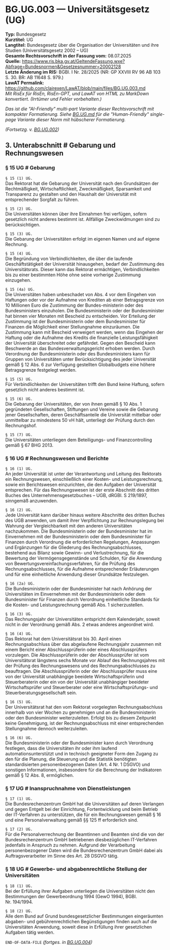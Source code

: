 # BG.UG.003 — Universitätsgesetz (UG)
**Typ:** Bundesgesetz  
**Kurztitel:** UG  
**Langtitel:** Bundesgesetz über die Organisation der Universitäten und ihre Studien (Universitätsgesetz 2002 – UG)  
**Gesamte Rechtsvorschrift in der Fassung vom:** 08.07.2025  
**Quelle:** https://www.ris.bka.gv.at/GeltendeFassung.wxe?Abfrage=Bundesnormen&Gesetzesnummer=20002128  
**Letzte Änderung im RIS:** BGBl. I Nr. 28/2025 (NR: GP XXVIII RV 96 AB 103 S. 30. BR: AB 11648 S. 979.)  
**LawAT Permalink:** https://github.com/clairexen/LawAT/blob/main/files/BG.UG.003.md  
*Mit RisEx für RisEn, RisEn-GPT, und LawAT von HTML zu MarkDown konvertiert. (Irrtümer und Fehler vorbehalten.)*

*Das ist die "AI-Friendly" multi-part Variante dieser Rechtsvorschrift mit kompakter Formatierung. Siehe [BG.UG.md](BG.UG.md) für die "Human-Friendly" single-page Variante dieser Norm mit hübscherer Formatierung.*

*(Fortsetzg. v. [BG.UG.002](BG.UG.002.md))*

## 3. Unterabschnitt # Gebarung und Rechnungswesen

### § 15 UG # Gebarung

`§ 15 (1) UG.`  
Das Rektorat hat die Gebarung der Universität nach den Grundsätzen der Rechtmäßigkeit, Wirtschaftlichkeit, Zweckmäßigkeit, Sparsamkeit und Transparenz zu gestalten und den Haushalt der Universität mit entsprechender Sorgfalt zu führen.

`§ 15 (2) UG.`  
Die Universitäten können über ihre Einnahmen frei verfügen, sofern gesetzlich nicht anderes bestimmt ist. Allfällige Zweckwidmungen sind zu berücksichtigen.

`§ 15 (3) UG.`  
Die Gebarung der Universitäten erfolgt im eigenen Namen und auf eigene Rechnung.

`§ 15 (4) UG.`  
Die Begründung von Verbindlichkeiten, die über die laufende Geschäftstätigkeit der Universität hinausgehen, bedarf der Zustimmung des Universitätsrats. Dieser kann das Rektorat ermächtigen, Verbindlichkeiten bis zu einer bestimmten Höhe ohne seine vorherige Zustimmung einzugehen.

`§ 15 (4a) UG.`  
Die Universitäten haben unbeschadet von Abs. 4 vor dem Eingehen von Haftungen oder vor der Aufnahme von Krediten ab einer Betragsgrenze von 10 Millionen Euro die Zustimmung der Bundes-ministerin oder des Bundesministers einzuholen. Die Bundesministerin oder der Bundesminister hat binnen vier Monaten mit Bescheid zu entscheiden. Vor Erteilung der Zustimmung ist der Bundesministerin oder dem Bundesminister für Finanzen die Möglichkeit einer Stellungnahme einzuräumen. Die Zustimmung kann mit Bescheid verweigert werden, wenn das Eingehen der Haftung oder die Aufnahme des Kredits die finanzielle Leistungsfähigkeit der Universität überschreitet oder gefährdet. Gegen den Bescheid kann Beschwerde an das Bundesverwaltungsgericht erhoben werden. Durch Verordnung der Bundesministerin oder des Bundesministers kann für Gruppen von Universitäten unter Berücksichtigung des jeder Universität gemäß § 12 Abs. 6 zur Verfügung gestellten Globalbudgets eine höhere Betragsgrenze festgelegt werden.

`§ 15 (5) UG.`  
Für Verbindlichkeiten der Universitäten trifft den Bund keine Haftung, sofern gesetzlich nicht anderes bestimmt ist.

`§ 15 (6) UG.`  
Die Gebarung der Universitäten, der von ihnen gemäß § 10 Abs. 1 gegründeten Gesellschaften, Stiftungen und Vereine sowie die Gebarung jener Gesellschaften, deren Geschäftsanteile die Universität mittelbar oder unmittelbar zu mindestens 50 vH hält, unterliegt der Prüfung durch den Rechnungshof.

`§ 15 (7) UG.`  
Die Universitäten unterliegen dem Beteiligungs- und Finanzcontrolling gemäß § 67 BHG 2013.

### § 16 UG # Rechnungswesen und Berichte

`§ 16 (1) UG.`  
An jeder Universität ist unter der Verantwortung und Leitung des Rektorats ein Rechnungswesen, einschließlich einer Kosten- und Leistungsrechnung, sowie ein Berichtswesen einzurichten, die den Aufgaben der Universität entsprechen. Für das Rechnungswesen ist der erste Abschnitt des dritten Buches des Unternehmensgesetzbuches – UGB, dRGBl. S 219/1897, sinngemäß anzuwenden.

`§ 16 (2) UG.`  
Jede Universität kann darüber hinaus weitere Abschnitte des dritten Buches des UGB anwenden, um damit ihrer Verpflichtung zur Rechnungslegung bei Wahrung der Vergleichbarkeit mit den anderen Universitäten nachzukommen. Die Bundesministerin oder der Bundesminister hat im Einvernehmen mit der Bundesministerin oder dem Bundesminister für Finanzen durch Verordnung die erforderlichen Regelungen, Anpassungen und Ergänzungen für die Gliederung des Rechnungsabschlusses, bestehend aus Bilanz sowie Gewinn- und Verlustrechnung, für die Bewertung der Vermögensgegenstände und Schulden, für die Anwendung von Bewertungsvereinfachungsverfahren, für die Prüfung des Rechnungsabschlusses, für die Aufnahme entsprechender Erläuterungen und für eine einheitliche Anwendung dieser Grundsätze festzulegen.

`§ 16 (2a) UG.`  
Die Bundesministerin oder der Bundesminister hat nach Anhörung der Universitäten im Einvernehmen mit der Bundesministerin oder dem Bundesminister für Finanzen durch Verordnung einheitliche Standards für die Kosten- und Leistungsrechnung gemäß Abs. 1 sicherzustellen.

`§ 16 (3) UG.`  
Das Rechnungsjahr der Universitäten entspricht dem Kalenderjahr, soweit nicht in der Verordnung gemäß Abs. 2 etwas anderes angeordnet wird.

`§ 16 (4) UG.`  
Das Rektorat hat dem Universitätsrat bis 30. April einen Rechnungsabschluss über das abgelaufene Rechnungsjahr zusammen mit einem Bericht einer Abschlussprüferin oder eines Abschlussprüfers vorzulegen. Die Abschlussprüferin oder der Abschlussprüfer ist vom Universitätsrat längstens sechs Monate vor Ablauf des Rechnungsjahres mit der Prüfung des Rechnungswesens und des Rechnungsabschlusses zu beauftragen. Die Abschlussprüferin oder der Abschlussprüfer muss eine von der Universität unabhängige beeidete Wirtschaftsprüferin und Steuerberaterin oder ein von der Universität unabhängiger beeideter Wirtschaftsprüfer und Steuerberater oder eine Wirtschaftsprüfungs- und Steuerberatungsgesellschaft sein.

`§ 16 (5) UG.`  
Der Universitätsrat hat den vom Rektorat vorgelegten Rechnungsabschluss innerhalb von vier Wochen zu genehmigen und an die Bundesministerin oder den Bundesminister weiterzuleiten. Erfolgt bis zu diesem Zeitpunkt keine Genehmigung, ist der Rechnungsabschluss mit einer entsprechenden Stellungnahme dennoch weiterzuleiten.

`§ 16 (6) UG.`  
Die Bundesministerin oder der Bundesminister kann durch Verordnung festlegen, dass die Universitäten ihr oder ihm laufend automationsunterstützt und in technisch geeigneter Form den Zugang zu den für die Planung, die Steuerung und die Statistik benötigten standardisierten personenbezogenen Daten (Art. 4 Nr. 1 DSGVO) und sonstigen Informationen, insbesondere für die Berechnung der Indikatoren gemäß § 12 Abs. 8, ermöglichen.

### § 17 UG # Inanspruchnahme von Dienstleistungen

`§ 17 (1) UG.`  
Die Bundesrechenzentrum GmbH hat die Universitäten auf deren Verlangen und gegen Entgelt bei der Einrichtung, Fortentwicklung und beim Betrieb der IT-Verfahren zu unterstützen, die für ein Rechnungswesen gemäß § 16 und eine Personalverwaltung gemäß §§ 125 ff erforderlich sind.

`§ 17 (2) UG.`  
Für die Personalverrechnung der Beamtinnen und Beamten sind die von der Bundesrechenzentrum GmbH betriebenen diesbezüglichen IT-Verfahren jedenfalls in Anspruch zu nehmen. Aufgrund der Verarbeitung personenbezogener Daten wird die Bundesrechenzentrum GmbH dabei als Auftragsverarbeiter im Sinne des Art. 28 DSGVO tätig.

### § 18 UG # Gewerbe- und abgabenrechtliche Stellung der Universitäten

`§ 18 (1) UG.`  
Bei der Erfüllung ihrer Aufgaben unterliegen die Universitäten nicht den Bestimmungen der Gewerbeordnung 1994 (GewO 1994), BGBl. Nr. 194/1994.

`§ 18 (2) UG.`  
Alle dem Bund auf Grund bundesgesetzlicher Bestimmungen eingeräumten abgaben- und gebührenrechtlichen Begünstigungen finden auch auf die Universitäten Anwendung, soweit diese in Erfüllung ihrer gesetzlichen Aufgaben tätig werden.

`END-OF-DATA-FILE` *(fortges. in [BG.UG.004](BG.UG.004.md))*
